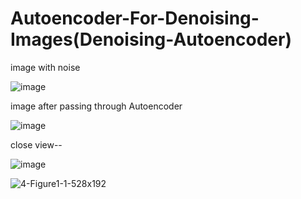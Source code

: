 # Autoencoder-For-Denoising-Images(Denoising-Autoencoder)



image with noise

![image](https://user-images.githubusercontent.com/81832778/146980981-f0fcdb19-b92a-4932-a985-5982183d81b7.png)


image after passing through Autoencoder

![image](https://user-images.githubusercontent.com/81832778/146981098-06ca5ea0-fc84-4269-bd89-6959b2fb56b0.png)



close view--

![image](https://user-images.githubusercontent.com/81832778/146981494-492224ac-23c2-4f8e-b592-f776514d6cfb.png)


![4-Figure1-1-528x192](https://user-images.githubusercontent.com/81832778/146986971-a04aefbe-2d03-4617-a5db-118a5cfe474e.png)











